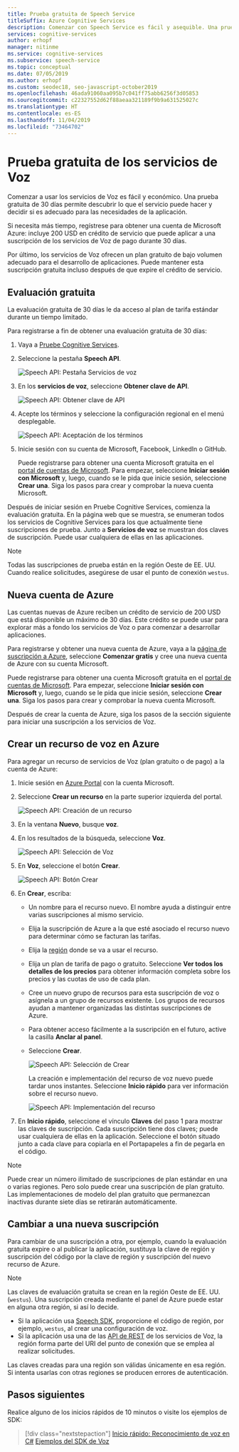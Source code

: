 ```yaml
---
title: Prueba gratuita de Speech Service
titleSuffix: Azure Cognitive Services
description: Comenzar con Speech Service es fácil y asequible. Una prueba gratuita de 30 días permite descubrir lo que el servicio puede hacer y decidir si es adecuado para las necesidades de la aplicación.
services: cognitive-services
author: erhopf
manager: nitinme
ms.service: cognitive-services
ms.subservice: speech-service
ms.topic: conceptual
ms.date: 07/05/2019
ms.author: erhopf
ms.custom: seodec18, seo-javascript-october2019
ms.openlocfilehash: 46ada91060aa095b7c041ff75abb6256f3d05853
ms.sourcegitcommit: c22327552d62f88aeaa321189f9b9a631525027c
ms.translationtype: HT
ms.contentlocale: es-ES
ms.lasthandoff: 11/04/2019
ms.locfileid: "73464702"
---
```

# <a name="try-speech-services-for-free"></a>Prueba gratuita de los servicios de Voz

Comenzar a usar los servicios de Voz es fácil y económico. Una prueba gratuita de 30 días permite descubrir lo que el servicio puede hacer y decidir si es adecuado para las necesidades de la aplicación.

Si necesita más tiempo, regístrese para obtener una cuenta de Microsoft Azure: incluye 200 USD en crédito de servicio que puede aplicar a una suscripción de los servicios de Voz de pago durante 30 días.

Por último, los servicios de Voz ofrecen un plan gratuito de bajo volumen adecuado para el desarrollo de aplicaciones. Puede mantener esta suscripción gratuita incluso después de que expire el crédito de servicio.

## <a name="free-trial"></a>Evaluación gratuita

La evaluación gratuita de 30 días le da acceso al plan de tarifa estándar durante un tiempo limitado.

Para registrarse a fin de obtener una evaluación gratuita de 30 días:

1. Vaya a [Pruebe Cognitive Services](https://azure.microsoft.com/try/cognitive-services/).

1. Seleccione la pestaña **Speech API**.

   ![Speech API: Pestaña Servicios de voz](media/index/cognitive-services-speech-api-tab.png)

1. En los **servicios de voz**, seleccione **Obtener clave de API**.

   ![Speech API: Obtener clave de API](media/index/speech-api-get-api-key.png)

1. Acepte los términos y seleccione la configuración regional en el menú desplegable.

   ![Speech API: Aceptación de los términos](media/index/speech-api-agree-to-terms.png)

1. Inicie sesión con su cuenta de Microsoft, Facebook, LinkedIn o GitHub.

    Puede registrarse para obtener una cuenta Microsoft gratuita en el [portal de cuentas de Microsoft](https://account.microsoft.com/account). Para empezar, seleccione **Iniciar sesión con Microsoft** y, luego, cuando se le pida que inicie sesión, seleccione **Crear una**. Siga los pasos para crear y comprobar la nueva cuenta Microsoft.

Después de iniciar sesión en Pruebe Cognitive Services, comienza la evaluación gratuita. En la página web que se muestra, se enumeran todos los servicios de Cognitive Services para los que actualmente tiene suscripciones de prueba. Junto a **Servicios de voz** se muestran dos claves de suscripción. Puede usar cualquiera de ellas en las aplicaciones.

> [!NOTE]
> Todas las suscripciones de prueba están en la región Oeste de EE. UU. Cuando realice solicitudes, asegúrese de usar el punto de conexión `westus`.

## <a name="new-azure-account"></a>Nueva cuenta de Azure

Las cuentas nuevas de Azure reciben un crédito de servicio de 200 USD que está disponible un máximo de 30 días. Este crédito se puede usar para explorar más a fondo los servicios de Voz o para comenzar a desarrollar aplicaciones.

Para registrarse y obtener una nueva cuenta de Azure, vaya a la [página de suscripción a Azure](https://azure.microsoft.com/free/ai/), seleccione **Comenzar gratis** y cree una nueva cuenta de Azure con su cuenta Microsoft.

Puede registrarse para obtener una cuenta Microsoft gratuita en el [portal de cuentas de Microsoft](https://account.microsoft.com/account). Para empezar, seleccione **Iniciar sesión con Microsoft** y, luego, cuando se le pida que inicie sesión, seleccione **Crear una**. Siga los pasos para crear y comprobar la nueva cuenta Microsoft.

Después de crear la cuenta de Azure, siga los pasos de la sección siguiente para iniciar una suscripción a los servicios de Voz.

## <a name="create-a-speech-resource-in-azure"></a>Crear un recurso de voz en Azure

Para agregar un recurso de servicios de Voz (plan gratuito o de pago) a la cuenta de Azure:

1. Inicie sesión en [Azure Portal](https://portal.azure.com/) con la cuenta Microsoft.

1. Seleccione **Crear un recurso** en la parte superior izquierda del portal.

    ![Speech API: Creación de un recurso](media/index/speech-api-create-resource.png)

1. En la ventana **Nuevo**, busque **voz**.

1. En los resultados de la búsqueda, seleccione **Voz**.

    ![Speech API: Selección de Voz](media/index/speech-api-select-speech.png)

1. En **Voz**, seleccione el botón **Crear**.

    ![Speech API: Botón Crear](media/index/speech-api-create-button.png)

1. En **Crear**, escriba:

   * Un nombre para el recurso nuevo. El nombre ayuda a distinguir entre varias suscripciones al mismo servicio.
   * Elija la suscripción de Azure a la que esté asociado el recurso nuevo para determinar cómo se facturan las tarifas.
   * Elija la [región](regions.md) donde se va a usar el recurso.
   * Elija un plan de tarifa de pago o gratuito. Seleccione **Ver todos los detalles de los precios** para obtener información completa sobre los precios y las cuotas de uso de cada plan.
   * Cree un nuevo grupo de recursos para esta suscripción de voz o asígnela a un grupo de recursos existente. Los grupos de recursos ayudan a mantener organizadas las distintas suscripciones de Azure.
   * Para obtener acceso fácilmente a la suscripción en el futuro, active la casilla **Anclar al panel**.
   * Seleccione **Crear**.

     ![Speech API: Selección de Crear](media/index/speech-api-select-create.png)

     La creación e implementación del recurso de voz nuevo puede tardar unos instantes. Seleccione **Inicio rápido** para ver información sobre el recurso nuevo.

     ![Speech API: Implementación del recurso](media/index/speech-api-deploy-resource.png)

1. En **Inicio rápido**, seleccione el vínculo **Claves** del paso 1 para mostrar las claves de suscripción. Cada suscripción tiene dos claves; puede usar cualquiera de ellas en la aplicación. Seleccione el botón situado junto a cada clave para copiarla en el Portapapeles a fin de pegarla en el código.

> [!NOTE]
> Puede crear un número ilimitado de suscripciones de plan estándar en una o varias regiones. Pero solo puede crear una suscripción de plan gratuito. Las implementaciones de modelo del plan gratuito que permanezcan inactivas durante siete días se retirarán automáticamente.

## <a name="switch-to-a-new-subscription"></a>Cambiar a una nueva suscripción

Para cambiar de una suscripción a otra, por ejemplo, cuando la evaluación gratuita expire o al publicar la aplicación, sustituya la clave de región y suscripción del código por la clave de región y suscripción del nuevo recurso de Azure.

> [!NOTE]
> Las claves de evaluación gratuita se crean en la región Oeste de EE. UU. (`westus`). Una suscripción creada mediante el panel de Azure puede estar en alguna otra región, si así lo decide.

* Si la aplicación usa [Speech SDK](speech-sdk.md), proporcione el código de región, por ejemplo, `westus`, al crear una configuración de voz.
* Si la aplicación usa una de las [API de REST](rest-apis.md) de los servicios de Voz, la región forma parte del URI del punto de conexión que se emplea al realizar solicitudes.

Las claves creadas para una región son válidas únicamente en esa región. Si intenta usarlas con otras regiones se producen errores de autenticación.

## <a name="next-steps"></a>Pasos siguientes

Realice alguno de los inicios rápidos de 10 minutos o visite los ejemplos de SDK:

> [!div class="nextstepaction"]
> [Inicio rápido: Reconocimiento de voz en C#](~/articles/cognitive-services/Speech-Service/quickstarts/speech-to-text-from-microphone.md?pivots=programming-language-csharp&tabs=dotnet)
> [Ejemplos del SDK de Voz](speech-sdk.md#get-the-samples)
